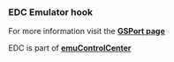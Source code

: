 ### EDC Emulator hook

For more information visit the [**GSPort page**](https://github.com/PhoenixInteractiveNL/edc-masterhook/wiki/Emulator-gsport#menu)

EDC is part of [**emuControlCenter**](https://github.com/PhoenixInteractiveNL/emuControlCenter/wiki)
